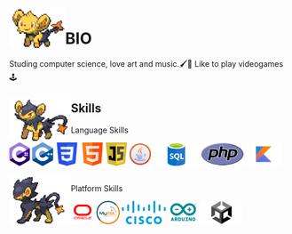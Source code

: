  
<img align='left' src='https://github.com/PachaConJet/PachaConJet/blob/main/Bio/shinx.gif' width='20%'> 


# BIO
Studing computer science, love art and music.🖌️🎨 
Like to play videogames🕹️
###

<img align='left' src='https://github.com/PachaConJet/PachaConJet/blob/main/Bio/Luxio.gif' width='22%'> 
<h2 align="left">Skills</h2>
<p align="left">Language Skills</p>
<p align="left">
 <img src='https://github.com/PachaConJet/PachaConJet/blob/main/Plataforms/C%23.png' height='42px'/>
 <img src='https://github.com/PachaConJet/PachaConJet/blob/main/Plataforms/C%2B%2B.png' height='42px'/>
 <img src='https://github.com/PachaConJet/PachaConJet/blob/main/Plataforms/css.png' height='42px'/>
 <img src='https://github.com/PachaConJet/PachaConJet/blob/main/Plataforms/html.png' height='42px'/>
 <img src='https://github.com/PachaConJet/PachaConJet/blob/main/Plataforms/Javas.png' height='42px'/>
 <img src='https://github.com/PachaConJet/PachaConJet/blob/main/Plataforms/java.png' height='42px'/>
 <img src='https://github.com/PachaConJet/PachaConJet/blob/main/Plataforms/sql.png' height='42px'/>
 <img src='https://github.com/PachaConJet/PachaConJet/blob/main/Plataforms/php.png' height='42px'/>
 <img src='https://github.com/PachaConJet/PachaConJet/blob/main/Plataforms/Kotlin.png' height='42px'/>
</p>
<img align='left' src='https://github.com/PachaConJet/PachaConJet/blob/main/Bio/Luxray.gif' width='22%'>

 <h2 align="left"></h2>
<p align="left">Platform Skills</p>
<p align="left">
  <img src='https://github.com/PachaConJet/PachaConJet/blob/main/Plataforms/Oracle.png' height='42px'/>
 <img src='https://github.com/PachaConJet/PachaConJet/blob/main/Plataforms/mysql.png' height='42px'/>
 <img src='https://github.com/PachaConJet/PachaConJet/blob/main/Plataforms/cisco.png' height='42px'/>
  <img src='https://github.com/PachaConJet/PachaConJet/blob/main/Plataforms/Arduino.png' height='42px'/>
 <img src='https://github.com/PachaConJet/PachaConJet/blob/main/Plataforms/Unity.png' height='42px'/>
</p>


